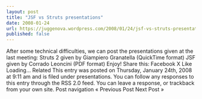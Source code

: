 ```yaml
---
layout: post
title: "JSF vs Struts presentations"
date: 2008-01-24
url: https://juggenova.wordpress.com/2008/01/24/jsf-vs-struts-presentations/
published: false 
---
```


After some technical difficulties, we can post the presentations given at the last meeting: Struts 2 given by Giampiero Granatella (QuickTime format) JSF given by Corrado Leoncini (PDF format) Enjoy! Share this: Facebook X Like Loading... Related This entry was posted on Thursday, January 24th, 2008 at 9:11 am and is filed under presentations. You can follow any responses to this entry through the RSS 2.0 feed. You can leave a response, or trackback from your own site. Post navigation « Previous Post Next Post »
